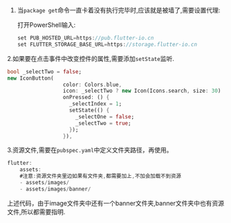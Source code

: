 1. 当`package get`命令一直卡着没有执行完毕时,应该就是被墙了,需要设置代理:

   打开PowerShell输入:

   ~~~~java
   set PUB_HOSTED_URL=https://pub.flutter-io.cn
   set FLUTTER_STORAGE_BASE_URL=https://storage.flutter-io.cn
   ~~~~

   

2.如果要在点击事件中改变控件的属性,需要添加`setState`监听.

~~~~dart
bool _selectTwo = false;
new IconButton(
                  color: Colors.blue,
                  icon: _selectTwo ? new Icon(Icons.search, size: 30) : new 		                             Icon(Icons.ac_unit, size: 30),
                  onPressed: () {
                    _selectIndex = 1;
                    setState(() {
                      _selectOne = false;
                      _selectTwo = true;
                    });
                  }),
~~~~



3.资源文件,需要在`pubspec.yaml`中定义文件夹路径，再使用。

~~~~dart
flutter:
	assets:
    #注意:资源文件夹里边如果有文件夹,都需要加上,不加会加载不到资源
    - assets/images/
    - assets/images/banner/
~~~~

上述代码，由于image文件夹中还有一个banner文件夹,banner文件夹中也有资源文件,所以都需要指明.